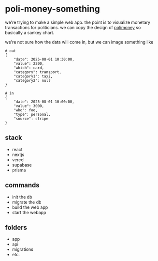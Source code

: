 # poli-money-something

we're trying to make a simple web app.
the point is to visualize monetary transactions for politicians.
we can copy the design of [polimoney](https://polimoney.dd2030.org/takahiro-anno/2024)
so basically a sankey chart.

we're not sure how the data will come in, but we can image something like
```
# out
{
    "date": 2025-08-01 10:30:00,
    "value": 2200,
    "which": card,
    "category": transport,
    "category1": taxi,
    "category2": null
}

# in
{
    "date": 2025-08-01 10:00:00,
    "value": 3000,
    "who": foo,
    "type": personal,
    "source": stripe
}
```


## stack
- react
- nextjs
- vercel
- supabase
- prisma

## commands
- init the db
- migrate the db
- build the web app
- start the webapp

## folders
- app
- api
- migrations
- etc.
